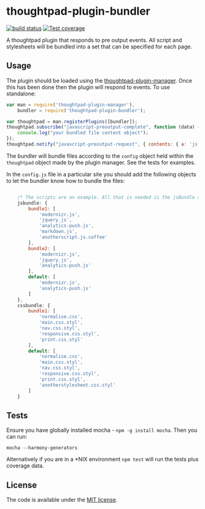 thoughtpad-plugin-bundler
=================================

[![build status][travis-image]][travis-url]
[![Test coverage][coveralls-image]][coveralls-url]

A thoughtpad plugin that responds to pre output events. All script and stylesheets will be bundled into a set that can be specified for each page.

## Usage

The plugin should be loaded using the [thoughtpad-plugin-manager](https://github.com/hmmdeif/thoughtpad-plugin-manager). Once this has been done then the plugin will respond to events. To use standalone:

```JavaScript
var man = require('thoughtpad-plugin-manager'),
    bundler = require('thoughtpad-plugin-bundler');

var thoughtpad = man.registerPlugins([bundler]);
thoughtpad.subscribe("javascript-preoutput-complete", function (data) {
    console.log("your bundled file content object"); 
});
thoughtpad.notify("javascript-preoutput-request", { contents: { a: 'js code', b: 'more js code' }, data: { fromString: true } });
```

The bundler will bundle files according to the `config` object held within the `thoughtpad` object made by the plugin manager. See the tests for examples.

In the `config.js` file in a particular site you should add the following objects to let the bundler know how to bundle the files:

```JavaScript

    /* The scripts are an example. All that is needed is the jsBundle and cssBundle object */
    jsbundle: {
        bundle1: [
            'modernizr.js',
            'jquery.js',
            'analytics-push.js',
            'markdown.js',
            'anotherscript.js.coffee'
        ],
        bundle2: [
            'modernizr.js',
            'jquery.js',
            'analytics-push.js'
        ],
        default: [
            'modernizr.js',
            'analytics-push.js'
        ]
    },
    cssbundle: {
        bundle1: [
            'normalise.css',
            'main.css.styl',
            'nav.css.styl',
            'responsive.css.styl',
            'print.css.styl'
        ],
        default: [
            'normalise.css',
            'main.css.styl',
            'nav.css.styl',
            'responsive.css.styl',
            'print.css.styl',
            'anotherstylesheet.css.styl'
        ]
    }
```

## Tests

Ensure you have globally installed mocha - `npm -g install mocha`. Then you can run:

`mocha --harmony-generators`

Alternatively if you are in a *NIX environment `npm test` will run the tests plus coverage data.

## License

The code is available under the [MIT license](http://deif.mit-license.org/).

[travis-image]: https://img.shields.io/travis/hmmdeif/thoughtpad-plugin-bundler/master.svg?style=flat-square
[travis-url]: https://travis-ci.org/hmmdeif/thoughtpad-plugin-bundler
[coveralls-image]: https://img.shields.io/coveralls/hmmdeif/thoughtpad-plugin-bundler/master.svg?style=flat-square
[coveralls-url]: https://coveralls.io/r/hmmdeif/thoughtpad-plugin-bundler?branch=master
